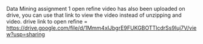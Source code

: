 Data Mining assignment 1
open refine video has also been uploaded on drive, you can use that link to view the video instead of unzipping and video.
drive link to open refine = https://drive.google.com/file/d/1Mmm4xIJbgrE9FUKGBOTTlcdrSs9Iuj7V/view?usp=sharing